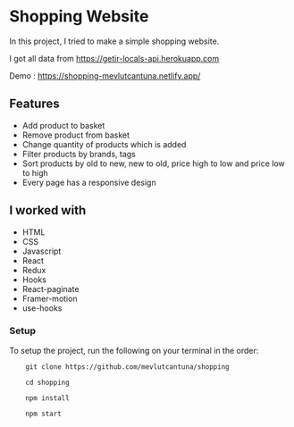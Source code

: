 # Shopping Website

In this project, I tried to make a simple shopping website.

I got all data from https://getir-locals-api.herokuapp.com

Demo : https://shopping-mevlutcantuna.netlify.app/

Features
-
- Add product to basket
- Remove product from basket
- Change quantity of products which is added
- Filter products by brands, tags
- Sort products by old to new, new to old, price high to low and price low to high
- Every page has a responsive design

I worked with
- 
- HTML
- CSS
- Javascript
- React
- Redux 
- Hooks
- React-paginate
- Framer-motion
- use-hooks


### Setup

To setup the project, run the following on your terminal in the order:

```
    git clone https://github.com/mevlutcantuna/shopping
```
 
```
    cd shopping
```
```
    npm install
``` 
```
    npm start
